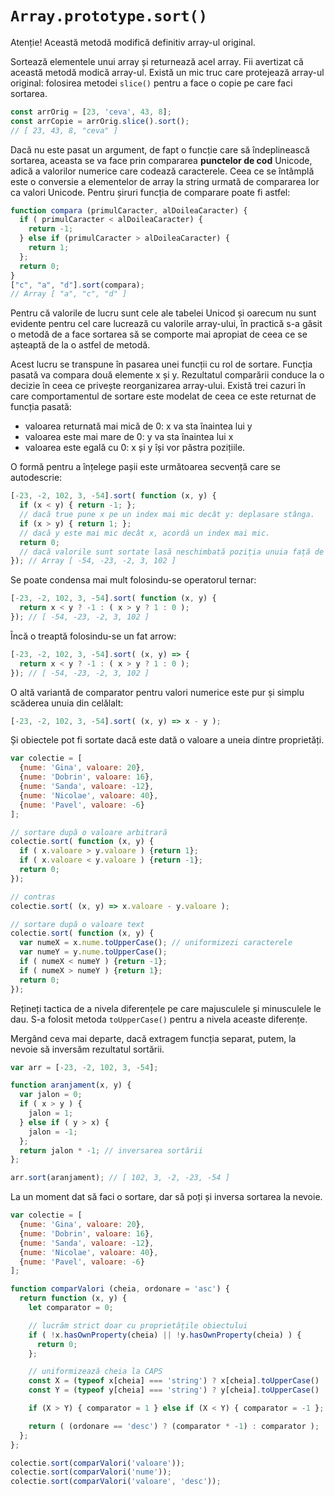 # `Array.prototype.sort()`

Atenție! Această metodă modifică definitiv array-ul original.

Sortează elementele unui array și returnează acel array.
Fii avertizat că această metodă modică array-ul. Există un mic truc care protejează array-ul original: folosirea metodei `slice()` pentru a face o copie pe care faci sortarea.

```javascript
const arrOrig = [23, 'ceva', 43, 8];
const arrCopie = arrOrig.slice().sort();
// [ 23, 43, 8, "ceva" ]
```

Dacă nu este pasat un argument, de fapt o funcție care să îndeplinească sortarea, aceasta se va face prin compararea **punctelor de cod** Unicode, adică a valorilor numerice care codează caracterele. Ceea ce se întâmplă este o conversie a elementelor de array la string urmată de compararea lor ca valori Unicode. Pentru șiruri funcția de comparare poate fi astfel:

```javascript
function compara (primulCaracter, alDoileaCaracter) {
  if ( primulCaracter < alDoileaCaracter) {
    return -1;
  } else if (primulCaracter > alDoileaCaracter) {
    return 1;
  };
  return 0;
}
["c", "a", "d"].sort(compara);
// Array [ "a", "c", "d" ]
```

Pentru că valorile de lucru sunt cele ale tabelei Unicod și oarecum nu sunt evidente pentru cel care lucrează cu valorile array-ului, în practică s-a găsit o metodă de a face sortarea să se comporte mai apropiat de ceea ce se așteaptă de la o astfel de metodă.

Acest lucru se transpune în pasarea unei funcții cu rol de sortare. Funcția pasată va compara două elemente x și y. Rezultatul comparării conduce la o decizie în ceea ce privește reorganizarea array-ului. Există trei cazuri în care comportamentul de sortare este modelat de ceea ce este returnat de funcția pasată:

- valoarea returnată mai mică de 0: x va sta înaintea lui y
- valoarea este mai mare de 0: y va sta înaintea lui x
- valoarea este egală cu 0: x și y își vor păstra pozițiile.

O formă pentru a înțelege pașii este următoarea secvență care se autodescrie:

```javascript
[-23, -2, 102, 3, -54].sort( function (x, y) {
  if (x < y) { return -1; };
  // dacă true pune x pe un index mai mic decât y: deplasare stânga.
  if (x > y) { return 1; };
  // dacă y este mai mic decât x, acordă un index mai mic.
  return 0;
  // dacă valorile sunt sortate lasă neschimbată poziția unuia față de celălalt.
}); // Array [ -54, -23, -2, 3, 102 ]
```

Se poate condensa mai mult folosindu-se operatorul ternar:

```javascript
[-23, -2, 102, 3, -54].sort( function (x, y) {
  return x < y ? -1 : ( x > y ? 1 : 0 );
}); // [ -54, -23, -2, 3, 102 ]
```

Încă o treaptă folosindu-se un fat arrow:

```javascript
[-23, -2, 102, 3, -54].sort( (x, y) => {
  return x < y ? -1 : ( x > y ? 1 : 0 );
}); // [ -54, -23, -2, 3, 102 ]
```

O altă variantă de comparator pentru valori numerice este pur și simplu scăderea unuia din celălalt:

```javascript
[-23, -2, 102, 3, -54].sort( (x, y) => x - y );
```

Și obiectele pot fi sortate dacă este dată o valoare a uneia dintre proprietăți.

```javascript
var colectie = [
  {nume: 'Gina', valoare: 20},
  {nume: 'Dobrin', valoare: 16},
  {nume: 'Sanda', valoare: -12},
  {nume: 'Nicolae', valoare: 40},
  {nume: 'Pavel', valoare: -6}
];

// sortare după o valoare arbitrară
colectie.sort( function (x, y) {
  if ( x.valoare > y.valoare ) {return 1};
  if ( x.valoare < y.valoare ) {return -1};
  return 0;
});

// contras
colectie.sort( (x, y) => x.valoare - y.valoare );

// sortare după o valoare text
colectie.sort( function (x, y) {
  var numeX = x.nume.toUpperCase(); // uniformizezi caracterele
  var numeY = y.nume.toUpperCase();
  if ( numeX < numeY ) {return -1};
  if ( numeX > numeY ) {return 1};
  return 0;
});
```

Rețineți tactica de a nivela diferențele pe care majusculele și minusculele le dau. S-a folosit metoda `toUpperCase()` pentru a nivela aceaste diferențe.

Mergând ceva mai departe, dacă extragem funcția separat, putem, la nevoie să inversăm rezultatul sortării.

```javascript
var arr = [-23, -2, 102, 3, -54];

function aranjament(x, y) {
  var jalon = 0;
  if ( x > y ) {
    jalon = 1;
  } else if ( y > x) {
    jalon = -1;
  };
  return jalon * -1; // inversarea sortării
};

arr.sort(aranjament); // [ 102, 3, -2, -23, -54 ]
```

La un moment dat să faci o sortare, dar să poți și inversa sortarea la nevoie.

```javascript
var colectie = [
  {nume: 'Gina', valoare: 20},
  {nume: 'Dobrin', valoare: 16},
  {nume: 'Sanda', valoare: -12},
  {nume: 'Nicolae', valoare: 40},
  {nume: 'Pavel', valoare: -6}
];

function comparValori (cheia, ordonare = 'asc') {
  return function (x, y) {
    let comparator = 0;

    // lucrăm strict doar cu proprietățile obiectului
    if ( !x.hasOwnProperty(cheia) || !y.hasOwnProperty(cheia) ) {
      return 0;
    };

    // uniformizează cheia la CAPS
    const X = (typeof x[cheia] === 'string') ? x[cheia].toUpperCase() : x[cheia];
    const Y = (typeof y[cheia] === 'string') ? y[cheia].toUpperCase() : y[cheia];

    if (X > Y) { comparator = 1 } else if (X < Y) { comparator = -1 };

    return ( (ordonare == 'desc') ? (comparator * -1) : comparator );
  };
};

colectie.sort(comparValori('valoare'));
colectie.sort(comparValori('nume'));
colectie.sort(comparValori('valoare', 'desc'));
```
